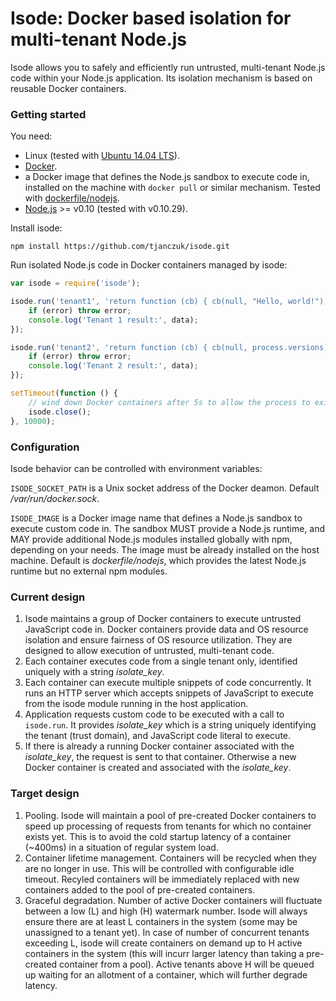 Isode: Docker based isolation for multi-tenant Node.js
====

Isode allows you to safely and efficiently run untrusted, multi-tenant Node.js code within your Node.js application. Its isolation mechanism is based on reusable Docker containers.

### Getting started

You need:

* Linux (tested with [Ubuntu 14.04 LTS](http://www.ubuntu.com/download)).  
* [Docker](http://docker.com).  
* a Docker image that defines the Node.js sandbox to execute code in, installed on the machine with `docker pull` or similar mechanism. Tested with [dockerfile/nodejs](https://registry.hub.docker.com/u/dockerfile/nodejs/).  
* [Node.js](http://nodejs.orc) >= v0.10 (tested with v0.10.29).  

Install isode:

```
npm install https://github.com/tjanczuk/isode.git
```

Run isolated Node.js code in Docker containers managed by isode:

```javascript
var isode = require('isode');

isode.run('tenant1', 'return function (cb) { cb(null, "Hello, world!"); }', function (err, data) {
    if (error) throw error;
    console.log('Tenant 1 result:', data);
});

isode.run('tenant2', 'return function (cb) { cb(null, process.versions); }', function (err, data) {
    if (error) throw error;
    console.log('Tenant 2 result:', data);
});

setTimeout(function () {
    // wind down Docker containers after 5s to allow the process to exit
    isode.close();
}, 10000);
```

### Configuration

Isode behavior can be controlled with environment variables:

`ISODE_SOCKET_PATH` is a Unix socket address of the Docker deamon. Default */var/run/docker.sock*. 

`ISODE_IMAGE` is a Docker image name that defines a Node.js sandbox to execute custom code in. The sandbox MUST provide a Node.js runtime, and MAY provide additional Node.js modules installed globally with npm, depending on your needs. The image must be already installed on the host machine. Default is *dockerfile/nodejs*, which provides the latest Node.js runtime but no external npm modules.

### Current design

1. Isode maintains a group of Docker containers to execute untrusted JavaScript code in. Docker containers provide data and OS resource isolation and ensure fairness of OS resource utilization. They are designed to allow execution of untrusted, multi-tenant code.  
2. Each container executes code from a single tenant only, identified uniquely with a string *isolate_key*. 
3. Each container can execute multiple snippets of code concurrently. It runs an HTTP server which accepts snippets of JavaScript to execute from the isode module running in the host application.  
4. Application requests custom code to be executed with a call to `isode.run`. It provides *isolate_key* which is a string uniquely identifying the tenant (trust domain), and JavaScript code literal to execute. 
4. If there is already a running Docker container associated with the *isolate_key*, the request is sent to that container. Otherwise a new Docker container is created and associated with the *isolate_key*. 

### Target design
 
1. Pooling. Isode will maintain a pool of pre-created Docker containers to speed up processing of requests from tenants for which no container exists yet. This is to avoid the cold startup latency of a container (~400ms) in a situation of regular system load.  
2. Container lifetime management. Containers will be recycled when they are no longer in use. This will be controlled with configurable idle timeout. Recyled containers will be immediately replaced with new containers added to the pool of pre-created containers. 
3. Graceful degradation. Number of active Docker containers will fluctuate between a low (L) and high (H) watermark number. Isode will always ensure there are at least L containers in the system (some may be unassigned to a tenant yet). In case of number of concurrent tenants exceeding L, isode will create containers on demand up to H active containers in the system (this will incurr larger latency than taking a pre-created container from a pool). Active tenants above H will be queued up waiting for an allotment of a container, which will further degrade latency.  